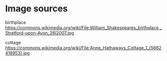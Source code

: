 # Image sources

birthplace https://commons.wikimedia.org/wiki/File:William_Shakespeares_birthplace,_Stratford-upon-Avon_26l2007.jpg

cottage https://commons.wikimedia.org/wiki/File:Anne_Hathaways_Cottage_1_(5662418953).jpg
